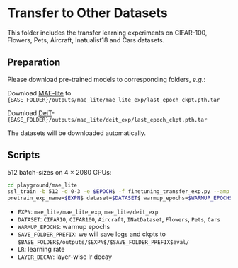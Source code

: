 # Transfer to Other Datasets
This folder includes the transfer learning experiments on CIFAR-100, Flowers, Pets, Aircraft, Inatualist18 and Cars datasets.

## Preparation
Please download pre-trained models to corresponding folders, *e.g.*: 

Download [MAE-lite](https://drive.google.com/file/d/1Fc8mui-dgR35hNOynWTo1gyRWw76DmPe/view?usp=sharing) to `{BASE_FOLDER}/outputs/mae_lite/mae_lite_exp/last_epoch_ckpt.pth.tar`

Download [DeiT](https://drive.google.com/file/d/1LADxJTuwTUBUXYGUQC9wCKJTRK4UtSl3/view?usp=sharing)-`{BASE_FOLDER}/outputs/mae_lite/deit_exp/last_epoch_ckpt.pth.tar`

The datasets will be downloaded automatically.

## Scripts
512 batch-sizes on 4 $\times$ 2080 GPUs:
```bash
cd playground/mae_lite
ssl_train -b 512 -d 0-3 -e $EPOCH$ -f finetuning_transfer_exp.py --amp --exp-options \
pretrain_exp_name=$EXPN$ dataset=$DATASET$ warmup_epochs=$WARMUP_EPOCHS$ save_folder_prefix=$SAVE_FOLDER_PREFIX$ lr=$LR$ layer_decay=$LAYER_DECAY$
```
- `EXPN`: `mae_lite/mae_lite_exp`, `mae_lite/deit_exp`
- `DATASET`: `CIFAR10`, `CIFAR100`, `Aircraft`, `INatDataset`, `Flowers`, `Pets`, `Cars`
- `WARMUP_EPOCHS`: warmup epochs
- `SAVE_FOLDER_PREFIX`: we will save logs and ckpts to `$BASE_FOLDER$/outputs/$EXPN$/$SAVE_FOLDER_PREFIX$eval/`
- `LR`: learning rate
- `LAYER_DECAY`: layer-wise lr decay